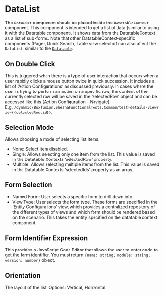 # DataList

The `DataList` component should be placed inside the `DatatableContext` component. This component is intended to get a list of data (similar to using it with the Datatable component). It shows data from the DatatableContext as a list of sub-forms. Note that other DatatableContext-specific components (Pager, Quick Search, Table view selector) can also affect the `DataList`, similar to the [`Datatable`](/docs/front-end-basics/form-components/tables-lists/datatable.md).

[//]: # (<iframe width="100%" height="500" src="https://pd-docs-adminportal-test.shesha.dev/shesha/forms-designer/?id=cf652775-9c95-44e4-8152-8c52f174d830" title="Columns Component" ></iframe>)

## On Double Click

This is triggered when there is a type of user interaction that occurs when a user rapidly clicks a mouse button twice in quick succession. It includes a list of ‘Action Configurations’ as discussed previously. In cases where the user is trying to perform an action on a specific row, the content of the currently selected row will be saved in the ‘selectedRow’ object and can be accessed like this (Action Configuration - Navigate). <br/>
E.g. `/dynamic/Boxfusion.SheshaFunctionalTests.Common/test-details-view?id={{selectedRow.id}}`.

## Selection Mode

Allows choosing a mode of selecting list items.

- None: Select item disabled.
- Single: Allows selecting only one item from the list. This value is saved in the Datatable Contexts ‘selectedRow’ property.
- Multiple: Allows selecting multiple items from the list. This value is saved in the Datatable Contexts ‘selectedIds’ property as an array.

## Form Selection

- Named Form: User selects a specific form to drill down into.
- View Type: User selects the form type. These forms are specified in the ‘Entity Configurations’ view, which provides a centralized repository of the different types of views and which form should be rendered based on the scenario. This takes the entity specified on the datatable context component.

## Form Identifier Expression

This provides a JavaScript Code Editor that allows the user to enter code to get the form identifier. You must return `{name: string; module: string; version: number}` object.

## Orientation

The layout of the list. Options: Vertical, Horizontal.

